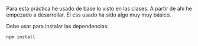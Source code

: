 Para esta práctica he usado de base lo visto en las clases. A partir de ahí he empezado a desarrollar. El css usado ha sido algo muy muy básico.

Debe usar para instalar las dependencias:

```
npm install
```
